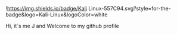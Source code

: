 !https://img.shields.io/badge/Kali Linux-557C94.svg?style=for-the-badge&logo=Kali-Linux&logoColor=white

Hi, it`s me J and Welcome to my github profile
